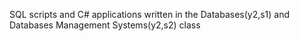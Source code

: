 SQL scripts and C# applications written in the Databases(y2,s1) and Databases Management Systems(y2,s2) class
